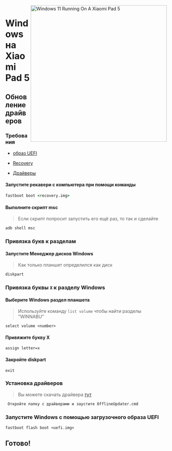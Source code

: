 ﻿<img align="right" src="https://raw.githubusercontent.com/erdilS/Port-Windows-11-Xiaomi-Pad-5/main/nabu.png" width="425" alt="Windows 11 Running On A Xiaomi Pad 5">


# Windows на Xiaomi Pad 5

## Обновление драйверов

### Требования

- [образ UEFI](https://raw.githubusercontent.com/erdilS/Port-Windows-11-Xiaomi-Pad-5/main/images/xiaomi-nabu_secureboot-v2.img)
  
- [Recovery](../../../../releases/tag/1.0)
  
- [Драйверы](https://github.com/map220v/MiPad5-Drivers/releases/latest)

#### Запустите рекавери с компьютера при помощи команды

```cmd
fastboot boot <recovery.img>
```

#### Выполните скрипт msc
> Если скрипт попросит запустить его ещё раз, то так и сделайте

```cmd
adb shell msc
```

### Привязка букв к разделам

#### Запустите Менеджер дисков Windows

> Как только планшет определился как диск

```cmd
diskpart
```


### Привязка буквы  `X` к разделу Windows

#### Выберите Windows раздел планшета
> Используйте команду `list volume` чтобы найти разделы "WINNABU"

```diskpart
select volume <number>
```

#### Привяжите букву X
```diskpart
assign letter=x
```

#### Закройте diskpart
```diskpart
exit
```


### Установка драйверов

> Вы можете скачать драйвера [тут](https://github.com/map220v/MiPad5-Drivers/releases/latest)

```cmd
 Откройте папку с драйверами и заустите OfflineUpdater.cmd
```



### Запустите Windows с помощью загрузочного образа UEFI 

```
fastboot flash boot <uefi.img>
```

## Готово!
